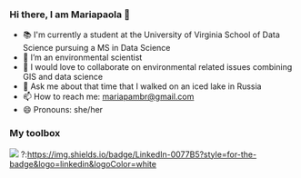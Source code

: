 ### Hi there, I am Mariapaola 👋

- 📚 I'm currently a student at the University of Virginia School of Data Science pursuing a MS in Data Science
- 🌱 I’m an environmental scientist 
- 👯 I would love to collaborate on environmental related issues combining GIS and data science 
- 💬 Ask me about that time that I walked on an iced lake in Russia  
- 📫 How to reach me: mariapambr@gmail.com
- 😄 Pronouns: she/her

### My toolbox 
[![](https://img.shields.io/badge/LinkedIn-0077B5?style=for-the-badge&logo=linkedin&logoColor=white)](www.linkedin.com/in/mariapaola-ambrosone)
?:https://img.shields.io/badge/LinkedIn-0077B5?style=for-the-badge&logo=linkedin&logoColor=white
